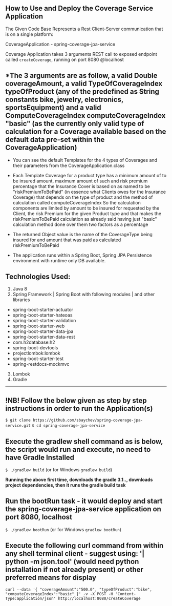 **How to Use and Deploy the Coverage Service Application**
----------------------------------------------

The Given Code Base Represents a Rest Client-Server communication that is on a single platform:

CoverageApplication - spring-coverage-jpa-service

Coverage Application takes 3 arguments REST call to exposed endpoint called `createCoverage`, running on port 8080 @localhost

*The 3 arguments are as follow, a valid Double coverageAmount, a valid TypeOfCoverageIndex typeOfProduct (any of the predefined as String constants bike, jewelry, electronics, sportsEquipment) and a valid ComputeCoverageIndex computeCoverageIndex "basic" (as the currently only valid type of calculation for a Coverage available based on the default data pre-set within the CoverageApplication)
----------------------------------------------
- You can see the default Templates for the 4 types of Coverages and their parameters from the CoverageApplication.class
- Each Template Coverage for a product type has a minimum amount of to be insured amount, maximum amount of such and risk premium percentage that the Insurance Cover is based on as named to be "riskPremiumToBePaid" (in essence what Clients owes for the Insurance Coverage) that depends on the type of product and the method of calculation called computeCoverageIndex
    So the calculation components are limited by amount to be insured for requested by the Client, the risk Premium for the given Product type and that makes the riskPremiumToBePaid calculation as already said having just "basic" calculation method done over them two factors as a percentage
- The returned Object value is the name of the CoverageType being insured for and amount that was paid as calculated riskPremiumToBePaid

- The application runs within a Spring Boot, Spring JPA Persistence environment with runtime only DB available.

**Technologies Used:**
----------------------------------------------
1. Java 8
2. Spring Framework | Spring Boot with following modules | and other libraries
 - spring-boot-starter-actuator
 - spring-boot-starter-hateoas
 - spring-boot-starter-validation
 - spring-boot-starter-web
 - spring-boot-starter-data-jpa
 - spring-boot-starter-data-rest
 - com.h2database:h2
 - spring-boot-devtools
 - projectlombok:lombok
 - spring-boot-starter-test
 - spring-restdocs-mockmvc
3. Lombok
4. Gradle
----------------------------------------------

**!NB! Follow the below given as step by step instructions in order to run the Application(s)**
----------------------------------------------
`$ git clone https://github.com/sbaychev/spring-coverage-jpa-service.git`
`$ cd spring-coverage-jpa-service`

**Execute the gradlew shell command as is below, the script would run and execute, no need to have Gradle Installed**
----------------------------------------------
`$ ./gradlew build` (or for Windows `gradlew build`)

**Running the above first time, downloads the gradle 3.1.., downloads project dependencies, then it runs the gradle build task**

**Run the bootRun task - it would deploy and start the spring-coverage-jpa-service application on port 8080, localhost**
----------------------------------------------
`$ ./gradlew bootRun` (or for Windows `gradlew bootRun`)

**Execute the following curl command from within any shell terminal client - suggest using: '| python -m json.tool' (would need python installation if not already present) or other preferred means for display**
----------------------------------------------
`curl --data '{ "coverageAmount":"500.0", "typeOfProduct":"bike", "computeCoverageIndex":"basic" }' -v -X POST -H 'Content-Type:application/json' http://localhost:8080/createCoverage`

